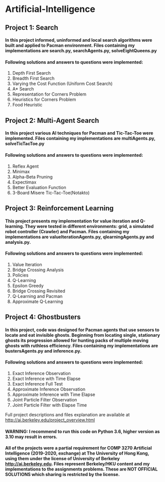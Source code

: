 # Artificial-Intelligence

## Project 1: Search 

#### In this project informed, uninformed and local search algorithms were built and applied to Pacman environment. Files containing my implementations are **search.py, searchAgents.py, solveEightQueens.py**
#### Following solutions and answers to questions were implemented:
1. Depth First Search
2. Breadth First Search
3. Varying the Cost Function
(Uniform Cost Search)
4. A* Search
5. Representation for Corners
Problem
6. Heuristics for Corners
Problem
7. Food Heuristic

## Project 2: Multi-Agent Search
#### In this project various AI techniques for Pacman and Tic-Tac-Toe were implemented. Files containing my implementations are **multiAgents.py, solveTicTacToe.py**
#### Following solutions and answers to questions were implemented:
1. Reflex Agent
2. Minimax
3. Alpha-Beta Pruning
4. Expectimax
5. Better Evaluation Function
6. 3-Board Misere Tic-Tac-Toe(Notakto)

## Project 3: Reinforcement Learning
#### This project presents my implementation for value iteration and Q-learning. They were tested in different environments: grid, a simulated robot controller (Crawler) and Pacman. Files containing my implementations are **valueIterationAgents.py, qlearningAgents.py and analysis.py**.
#### Following solutions and answers to questions were implemented:
1. Value Iteration
2. Bridge Crossing Analysis
3. Policies
4. Q-Learning
5. Epsilon Greedy
6. Bridge Crossing Revisited
7. Q-Learning and Pacman
8. Approximate Q-Learning

## Project 4: Ghostbusters
#### In this project, code was designed for Pacman agents that use sensors to locate and eat invisible ghosts. Beginning from locating single, stationary ghosts its progression allowed for hunting packs of multiple moving ghosts with ruthless efficiency. Files containing my implementations are **bustersAgents.py and inference.py**.
#### Following solutions and answers to questions were implemented:
1. Exact Inference Observation
2. Exact Inference with Time Elapse
3. Exact Inference Full Test
4. Approximate Inference Observation
5. Approximate Inference with Time Elapse
6. Joint Particle Filter Observation
7. Joint Particle Filter with Elapse Time


Full project descriptions and files explanation are available at http://ai.berkeley.edu/project_overview.html




#### WARNING: I recommend to run this code on Python 3.6, higher version as 3.10 may result in errors.


#### All of the projects were a partial requirement for COMP 3270 Artificial Intelligence (2019-2020, exchange) at The University of Hong Kong, using them under the license of University of Berkeley http://ai.berkeley.edu. Files represent Berkeley/HKU content and my implementations to the assignments problems. These are NOT OFFICIAL SOLUTIONS which sharing is restricted by the license.



